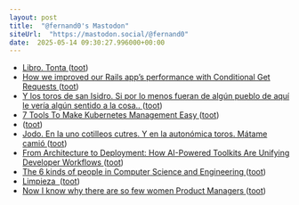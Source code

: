 ```yaml
---
layout: post
title:  "@fernand0's Mastodon"
siteUrl:  "https://mastodon.social/@fernand0"
date:  2025-05-14 09:30:27.996000+00:00
---
```

*  [Libro. Tonta ](https://fotografiasenmovimiento.wordpress.com/2025/05/13/libro-tonta) ([toot](https://mastodon.social/@fernand0/114505484074186807))
*  [How we improved our Rails app’s performance with Conditional Get Requests ](https://medium.com/@gavinmorrice/how-we-improved-our-rails-apps-performance-with-conditional-get-requests-35a7a472a0b) ([toot](https://mastodon.social/@fernand0/114505255672694292))
*  [Y los toros de san Isidro. Si por lo menos fueran de algún pueblo de aquí le vería algún sentido a la cosa.. ](https://mastodon.social/@fernand0/114504447028896975) ([toot](https://mastodon.social/@fernand0/114504447028896975))
*  [7 Tools To Make Kubernetes Management Easy ](https://dev.to/devtron_/7-tools-to-make-kubernetes-management-easy-15b) ([toot](https://mastodon.social/@fernand0/114503542660477614))
*  [ ](https://masto.es/@macosas) ([toot](https://mastodon.social/@fernand0/114502333490979753))
*  [Jodo. En la uno cotilleos cutres. Y en la autonómica toros. Mátame camió ](https://mastodon.social/@fernand0/114501987340744985) ([toot](https://mastodon.social/@fernand0/114501987340744985))
*  [From Architecture to Deployment: How AI-Powered Toolkits Are Unifying Developer Workflows ](https://www.infoq.com/news/2025/05/ai-toolkit-unify-workflows) ([toot](https://mastodon.social/@fernand0/114501748382466847))
*  [The 6 kinds of people in Computer Science and Engineering ](https://medium.com/@joelvzach/the-6-kinds-of-people-in-computer-science-and-engineering-4e6dae122ec) ([toot](https://mastodon.social/@fernand0/114501368353715278))
*  [Limpieza  ](https://avecesunafoto.wordpress.com/2025/05/13/limpieza-3) ([toot](https://mastodon.social/@fernand0/114501357280321116))
*  [Now I know why there are so few women Product Managers ](https://medium.com/@camilaferreirame/now-i-know-why-there-are-so-few-women-product-managers-f93857acaba) ([toot](https://mastodon.social/@fernand0/114501165474543456))
